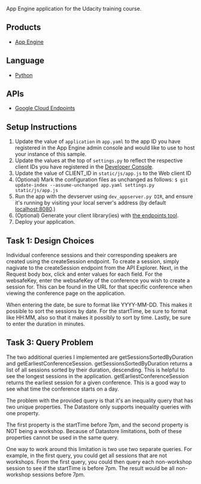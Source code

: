 App Engine application for the Udacity training course.

## Products
- [App Engine][1]

## Language
- [Python][2]

## APIs
- [Google Cloud Endpoints][3]

## Setup Instructions
1. Update the value of `application` in `app.yaml` to the app ID you
   have registered in the App Engine admin console and would like to use to host
   your instance of this sample.
1. Update the values at the top of `settings.py` to
   reflect the respective client IDs you have registered in the
   [Developer Console][4].
1. Update the value of CLIENT_ID in `static/js/app.js` to the Web client ID
1. (Optional) Mark the configuration files as unchanged as follows:
   `$ git update-index --assume-unchanged app.yaml settings.py static/js/app.js`
1. Run the app with the devserver using `dev_appserver.py DIR`, and ensure it's running by visiting your local server's address (by default [localhost:8080][5].)
1. (Optional) Generate your client library(ies) with [the endpoints tool][6].
1. Deploy your application.


[1]: https://developers.google.com/appengine
[2]: http://python.org
[3]: https://developers.google.com/appengine/docs/python/endpoints/
[4]: https://console.developers.google.com/
[5]: https://localhost:8080/
[6]: https://developers.google.com/appengine/docs/python/endpoints/endpoints_tool


## Task 1: Design Choices

Individual conference sessions and their corresponding speakers are created using the createSession endpoint. To create a session, simply nagivate to the createSession endpoint from the
API Explorer. Next, in the Request body box, click and enter values for each field. For the websafeKey, enter the websafeKey of the conference you wish to create a session for. This can be found in the URL for that specific conference when viewing the conference page on the application.

When entering the date, be sure to format like YYYY-MM-DD. This makes it possible to sort the sessions by date. For the startTime, be sure to format like HH:MM, also so that it makes it possibly to sort by time. Lastly, be sure to enter the duration in minutes.


## Task 3: Query Problem

The two additional queries I implemented are getSessionsSortedByDuration and getEarliestConferenceSession. getSessionsSortedByDuration returns a list of all sessions sorted by their duration, descending. This is helpful to see the longest sessions in the application. getEarliestConferenceSession returns the earliest session for a given conference. This is a good way to see what time the conference starts on a day.


The problem with the provided query is that it's an inequality query that has two unique properties. The Datastore only supports inequality queries with one property. 

The first property is the startTime before 7pm, and the second property is NOT being a workshop. Because of Datastore limitations, both of these properties cannot be used in the same query.

One way to work around this limitation is two use two separate queries. For example, in the first query, you could get all sessions that are not workshops. From the first query, you could then query each non-workshop session to see if the startTime is before 7pm. The result would be all non-workshop sessions before 7pm.
